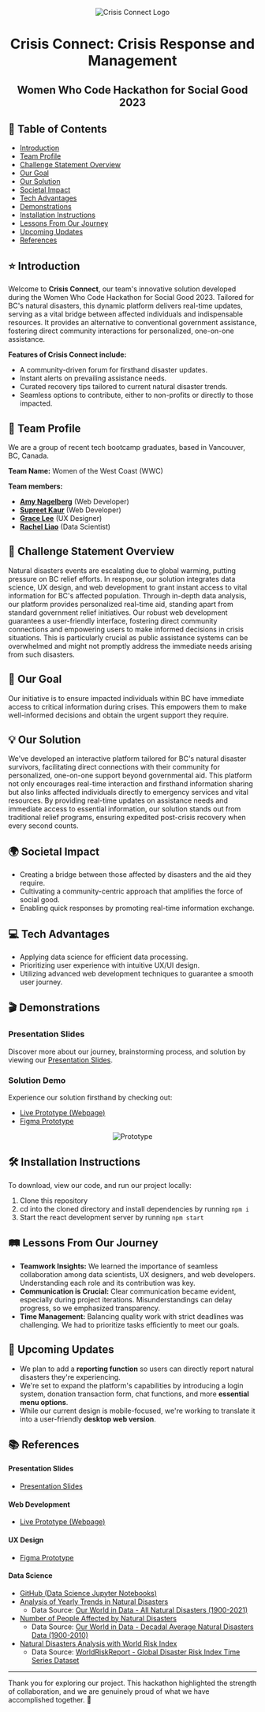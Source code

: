 <div align="center">
   
![Crisis Connect Logo](https://crisis-connect.amy-nagelberg.dev/images/misc/cover.jpg) 

# **Crisis Connect: Crisis Response and Management**
## **Women Who Code Hackathon for Social Good 2023**

</div>

## 📖 Table of Contents 
- [Introduction](#introduction)
- [Team Profile](#team-profile)
- [Challenge Statement Overview](#challenge-statement-overview)
- [Our Goal](#our-goal)
- [Our Solution](#our-solution)
- [Societal Impact](#societal-impact)
- [Tech Advantages](#tech-advantages)
- [Demonstrations](#demonstrations)
- [Installation Instructions](#installation-instructions)
- [Lessons From Our Journey](#lessons-from-our-journey)
- [Upcoming Updates](#upcoming-updates)
- [References](#references)

## ⭐️ Introduction
Welcome to **Crisis Connect**, our team's innovative solution developed during the Women Who Code Hackathon for Social Good 2023. Tailored for BC's natural disasters, this dynamic platform delivers real-time updates, serving as a vital bridge between affected individuals and indispensable resources. It provides an alternative to conventional government assistance, fostering direct community interactions for personalized, one-on-one assistance.

**Features of Crisis Connect include:**
- A community-driven forum for firsthand disaster updates.
- Instant alerts on prevailing assistance needs.
- Curated recovery tips tailored to current natural disaster trends.
- Seamless options to contribute, either to non-profits or directly to those impacted.

## 🤝 Team Profile

We are a group of recent tech bootcamp graduates, based in Vancouver, BC, Canada. 

**Team Name:** Women of the West Coast (WWC)

**Team members:**
- **[Amy Nagelberg](https://www.linkedin.com/in/amy-nagelberg/)** (Web Developer)
- **[Supreet Kaur](https://www.linkedin.com/in/kaur-supreet/)** (Web Developer)
- **[Grace Lee](https://www.linkedin.com/in/gracelee19/)** (UX Designer)
- **[Rachel Liao](https://www.linkedin.com/in/rachellliao/)** (Data Scientist)

## 🧐 Challenge Statement Overview
Natural disasters events are escalating due to global warming, putting pressure on BC relief efforts. In response, our solution integrates data science, UX design, and web development to grant instant access to vital information for BC's affected population. Through in-depth data analysis, our platform provides personalized real-time aid, standing apart from standard government relief initiatives. Our robust web development guarantees a user-friendly interface, fostering direct community connections and empowering users to make informed decisions in crisis situations. This is particularly crucial as public assistance systems can be overwhelmed and might not promptly address the immediate needs arising from such disasters.

## 🎯 Our Goal
Our initiative is to ensure impacted individuals within BC have immediate access to critical information during crises. This empowers them to make well-informed decisions and obtain the urgent support they require.

## 💡 Our Solution
We've developed an interactive platform tailored for BC's natural disaster survivors, facilitating direct connections with their community for personalized, one-on-one support beyond governmental aid. This platform not only encourages real-time interaction and firsthand information sharing but also links affected individuals directly to emergency services and vital resources. By providing real-time updates on assistance needs and immediate access to essential information, our solution stands out from traditional relief programs, ensuring expedited post-crisis recovery when every second counts.

## 🌍 Societal Impact
- Creating a bridge between those affected by disasters and the aid they require.
- Cultivating a community-centric approach that amplifies the force of social good.
- Enabling quick responses by promoting real-time information exchange.

## 💻 Tech Advantages
- Applying data science for efficient data processing.
- Prioritizing user experience with intuitive UX/UI design.
- Utilizing advanced web development techniques to guarantee a smooth user journey.

## 🎬 Demonstrations

### Presentation Slides
Discover more about our journey, brainstorming process, and solution by viewing our [Presentation Slides](https://crisis-connect.amy-nagelberg.dev/presentation-slides.pdf).

### Solution Demo
Experience our solution firsthand by checking out:
- [Live Prototype (Webpage)](https://crisis-connect.amy-nagelberg.dev/)
- [Figma Prototype](https://www.figma.com/proto/VuuSnl5bDODjrCWxTXSYUL/WWCode-Hackathon-for-Social-Good-2023-%7C-Team-5-WWC-%7C-Crisis-Connect?page-id=0%3A1&type=design&node-id=1-319&viewport=392%2C575%2C0.12&t=4LYdro6bRX9jqsQc-1&scaling=scale-down&starting-point-node-id=1%3A319)

<div align="center">

![Prototype](https://crisis-connect.amy-nagelberg.dev/images/misc/iphone-12-pro-mockups.png)

</div>


## 🛠️ Installation Instructions
To download, view our code, and run our project locally: 
1. Clone this repository
2. cd into the cloned directory and install dependencies by running `npm i`
3. Start the react development server by running `npm start`


## 🛤️ Lessons From Our Journey
- **Teamwork Insights:** We learned the importance of seamless collaboration among data scientists, UX designers, and web developers. Understanding each role and its contribution was key.
- **Communication is Crucial:** Clear communication became evident, especially during project iterations. Misunderstandings can delay progress, so we emphasized transparency.
- **Time Management:** Balancing quality work with strict deadlines was challenging. We had to prioritize tasks efficiently to meet our goals.

## 🚀 Upcoming Updates
- We plan to add a **reporting function** so users can directly report natural disasters they're experiencing.
- We're set to expand the platform's capabilities by introducing a login system, donation transaction form, chat functions, and more **essential menu options**.
- While our current design is mobile-focused, we're working to translate it into a user-friendly **desktop web version**.

## 📚 References
#### Presentation Slides
- [Presentation Slides](https://crisis-connect.amy-nagelberg.dev/presentation-slides.pdf)

#### Web Development
- [Live Prototype (Webpage)](https://crisis-connect.amy-nagelberg.dev/)

#### UX Design
- [Figma Prototype](https://www.figma.com/proto/VuuSnl5bDODjrCWxTXSYUL/WWCode-Hackathon-for-Social-Good-2023-%7C-Team-5-WWC-%7C-Crisis-Connect?page-id=0%3A1&type=design&node-id=1-319&viewport=392%2C575%2C0.12&t=4LYdro6bRX9jqsQc-1&scaling=scale-down&starting-point-node-id=1%3A319)

#### Data Science
- [GitHub (Data Science Jupyter Notebooks)](https://github.com/anagelberg/crisis-response/tree/main/public/data-analysis)
- [Analysis of Yearly Trends in Natural Disasters](https://crisis-connect.amy-nagelberg.dev/data-analysis/yearly-trends)
     - Data Source: [Our World in Data - All Natural Disasters (1900-2021)](https://www.kaggle.com/datasets/brsdincer/all-natural-disasters-19002021-eosdis)
- [Number of People Affected by Natural Disasters](https://crisis-connect.amy-nagelberg.dev/data-analysis/people-affected)
     - Data Source: [Our World in Data - Decadal Average Natural Disasters Data (1900-2010)](https://www.kaggle.com/datasets/shubamsumbria/decadal-avg-natural-disasters-data-1900-2010)
- [Natural Disasters Analysis with World Risk Index](https://crisis-connect.amy-nagelberg.dev/data-analysis/world-risk-index-natural-disasters.html)
     - Data Source: [WorldRiskReport - Global Disaster Risk Index Time Series Dataset](https://www.kaggle.com/datasets/tr1gg3rtrash/global-disaster-risk-index-time-series-dataset)


---

Thank you for exploring our project. This hackathon highlighted the strength of collaboration, and we are genuinely proud of what we have accomplished together. 🎉
